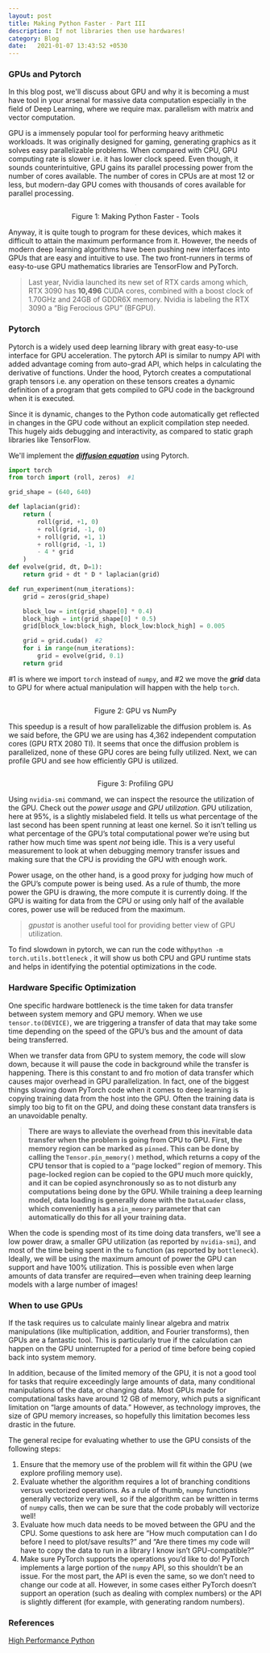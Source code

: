 ```yaml
---
layout: post
title: Making Python Faster - Part III
description: If not libraries then use hardwares!
category: Blog
date:   2021-01-07 13:43:52 +0530
---
```

### GPUs and Pytorch

In this blog post, we'll discuss about GPU and why it is becoming a must have tool in your arsenal for massive data computation especially in the field of Deep Learning, where we require max. parallelism with matrix and vector computation.

GPU is a immensely popular tool for performing heavy arithmetic workloads. It was originally designed for gaming, generating graphics as it solves easy parallelizable problems. When compared with CPU, GPU computing rate is slower i.e. it has lower clock speed. Even though, it sounds counterintuitive, GPU gains its parallel processing power from the number of cores available. The number of cores in CPUs are at most 12 or less, but modern-day GPU comes with thousands of cores available for parallel processing. 

<center>
<img src="{{site.url}}/assets/images/PythonFaster/fasterPython(1).png" class="post-body" style="zoom: 5%; background-color:#DCDCDC;" /><br>
<p>Figure 1: Making Python Faster - Tools</p>
</center>

Anyway, it is quite tough to program for these devices, which makes it difficult to attain the maximum performance from it. However, the needs of modern deep learning algorithms have been pushing new interfaces into GPUs that are easy and intuitive to use. The two front-runners in terms of easy-to-use GPU mathematics libraries are TensorFlow and PyTorch.

>Last year, Nvidia launched its new set of RTX cards among which, RTX 3090 has **10,496** CUDA cores, combined with a boost clock of 1.70GHz and  24GB of GDDR6X memory. Nvidia is labeling the RTX 3090 a “Big Ferocious  GPU” (BFGPU). 

### Pytorch

Pytorch is a widely used deep learning library with great easy-to-use interface for GPU acceleration. The pytorch API is similar to numpy API with added advantage coming from auto-grad API, which helps in calculating the derivative of functions. Under the hood, Pytorch creates a computational graph tensors i.e. any operation on these tensors creates a dynamic definition of a program that gets compiled to GPU code in the background when it is executed.

Since it is dynamic, changes to the Python code automatically get reflected in changes in the GPU code without an explicit compilation step needed. This hugely aids debugging and interactivity, as compared to static graph libraries like TensorFlow.

We'll implement the [***diffusion equation***]() using Pytorch.

```python
import torch
from torch import (roll, zeros)  #1

grid_shape = (640, 640)

def laplacian(grid):
    return (
        roll(grid, +1, 0)
        + roll(grid, -1, 0)
        + roll(grid, +1, 1)
        + roll(grid, -1, 1)
        - 4 * grid
    )
def evolve(grid, dt, D=1):
    return grid + dt * D * laplacian(grid)

def run_experiment(num_iterations):
    grid = zeros(grid_shape)

    block_low = int(grid_shape[0] * 0.4)
    block_high = int(grid_shape[0] * 0.5)
    grid[block_low:block_high, block_low:block_high] = 0.005

    grid = grid.cuda()  #2
    for i in range(num_iterations):
        grid = evolve(grid, 0.1)
    return grid
```

#1 is where we import `torch` instead of `numpy`, and #2 we move the ***grid*** data to GPU for where actual manipulation will happen with the help `torch`. 

<center>
<img src="{{site.url}}/assets/images/PythonFaster/gpu vs numpy.png" class="post-body" style="zoom: 5%; background-color:#DCDCDC;" /><br>
<p>Figure 2: GPU vs NumPy</p>
</center>

This speedup is a result of how parallelizable the diffusion problem is. As we said before, the GPU we are using has 4,362 independent computation cores (GPU RTX 2080 TI). It seems that once the diffusion problem is parallelized, none of these GPU cores are being fully utilized. Next, we can profile GPU and see how efficiently GPU is utilized.

<center>
<img src="{{site.url}}/assets/images/PythonFaster/gpu-profile.png" class="post-body" style="zoom: 5%; background-color:#DCDCDC;" /><br>
<p>Figure 3: Profiling GPU</p>
</center>

Using `nvidia-smi` command, we can inspect the resource the utilization of the GPU. Check out the *power usage* and *GPU utilization*. GPU utilization, here at 95%, is a slightly mislabeled field. It tells us what percentage of the last second has been spent running at least one kernel. So it isn’t telling us what percentage of the GPU’s total computational power we’re using but rather how much time was spent *not* being idle. This is a very useful measurement to look at when debugging memory transfer issues and making sure that the CPU is providing the GPU with enough work.

Power usage, on the other hand, is a good proxy for judging how much of the GPU’s compute power is being used. As a rule of thumb, the more power the GPU is drawing, the more compute it is currently doing. If the GPU is waiting for data from the CPU or using only half of the available cores, power use will be reduced from the maximum.

> *gpustat* is another useful tool for providing better view of GPU utilization.

To find slowdown in pytorch, we can run the code with`python -m torch.utils.bottleneck` , it will show us both CPU and GPU runtime stats and helps in identifying the potential optimizations in the code.

### Hardware Specific Optimization

One specific hardware bottleneck is the time taken for data transfer between system memory and GPU memory. When we use `tensor.to(DEVICE)`, we are triggering a transfer of data that may take some time depending on the speed of the GPU’s bus and the amount of data being transferred.

When we transfer data from GPU to system memory, the code will slow down, because it will pause the code in background while the transfer is happening. There is this constant to and fro motion of data transfer which causes major overhead in GPU parallelization. In fact, one of the biggest things slowing down PyTorch code when it comes to deep learning is copying training data from the host into the GPU. Often the training data is simply too big to fit on the GPU, and doing these constant data transfers is an unavoidable penalty.

> **There are ways to alleviate the overhead from this inevitable data transfer when the problem is going from CPU to GPU. First, the memory region can be marked as `pinned`. This can be done by calling the `Tensor.pin_memory()` method, which returns a copy of the CPU tensor that is copied to a “page locked” region of memory. This page-locked region can be copied to the GPU much more quickly, and it can be copied asynchronously so as to not disturb any computations being done by the GPU. While training a deep learning model, data loading is generally done with the `DataLoader` class, which conveniently has a `pin_memory` parameter that can automatically do this for all your training data.**

When the code is spending most of its time doing data transfers, we'll see a low power draw, a smaller GPU utilization (as reported by `nvidia-smi`), and most of the time being spent in the `to` function (as reported by `bottleneck`). Ideally, we will be using the maximum amount of power the GPU can support and have 100% utilization. This is possible even when large amounts of data transfer are required—even when training deep learning models with a large number of images!

### When to use GPUs

If the task requires us to calculate mainly linear algebra and matrix manipulations (like multiplication, addition, and Fourier transforms), then GPUs are a fantastic tool. This is particularly true if the calculation can happen on the GPU uninterrupted for a period of time before being copied back into system memory.

In addition, because of the limited memory of the GPU, it is not a good tool for tasks that require exceedingly large amounts of data, many conditional manipulations of the data, or changing data. Most GPUs made for computational tasks have around 12 GB of memory, which puts a significant limitation on “large amounts of data.” However, as technology improves, the size of GPU memory increases, so hopefully this limitation becomes less drastic in the future.

The general recipe for evaluating whether to use the GPU consists of the following steps:

1. Ensure that the memory use of the problem will fit within the GPU (we explore profiling memory use).
2. Evaluate whether the algorithm requires a lot of branching conditions versus vectorized operations. As a rule of thumb, `numpy` functions generally vectorize very well, so if the algorithm can be written in terms of `numpy` calls, then we can be sure that the code probably will vectorize well! 
3. Evaluate how much data needs to be moved between the GPU and the CPU. Some questions to ask here are “How much computation can I do before I need to plot/save results?” and “Are there times my code will have to copy the data to run in a library I know isn’t GPU-compatible?”
4. Make sure PyTorch supports the operations you’d like to do! PyTorch implements a large portion of the `numpy` API, so this shouldn’t be an issue. For the most part, the API is even the same, so we don’t need to change our code at all. However, in some cases either PyTorch doesn’t support an operation (such as dealing with complex numbers) or the API is slightly different (for example, with generating random numbers).

### References

[High Performance Python](https://www.oreilly.com/library/view/high-performance-python/9781449361747/)

